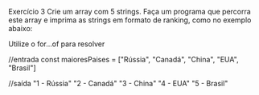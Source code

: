 Exercício 3
Crie um array com 5 strings. Faça um programa que percorra este array e imprima as strings em formato de ranking, como no exemplo abaixo:

Utilize o for...of para resolver

//entrada
const maioresPaises = ["Rússia", "Canadá", "China", "EUA", "Brasil"]

//saída
"1 - Rússia"
"2 - Canadá"
"3 - China"
"4 - EUA"
"5 - Brasil"
